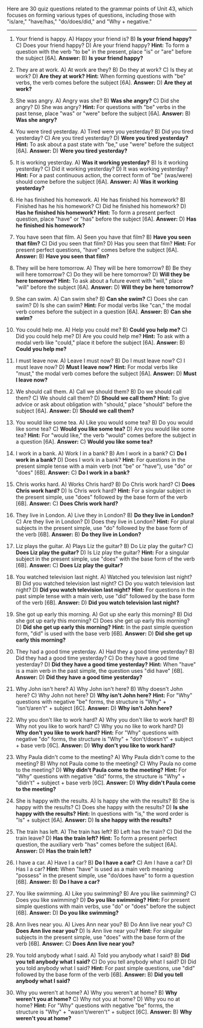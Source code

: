 Here are 30 quiz questions related to the grammar points of Unit 43, which focuses on forming various types of questions, including those with "is/are," "have/has," "do/does/did," and "Why + negative."

***

1.  Your friend is happy.
    A) Happy your friend is?
    B) **Is your friend happy?**
    C) Does your friend happy?
    D) Are your friend happy?
    **Hint:** To form a question with the verb "to be" in the present, place "is" or "are" before the subject [6A].
    **Answer:** B) **Is your friend happy?**

2.  They are at work.
    A) At work are they?
    B) Do they at work?
    C) Is they at work?
    D) **Are they at work?**
    **Hint:** When forming questions with "be" verbs, the verb comes before the subject [6A].
    **Answer:** D) **Are they at work?**

3.  She was angry.
    A) Angry was she?
    B) **Was she angry?**
    C) Did she angry?
    D) She was angry?
    **Hint:** For questions with "be" verbs in the past tense, place "was" or "were" before the subject [6A].
    **Answer:** B) **Was she angry?**

4.  You were tired yesterday.
    A) Tired were you yesterday?
    B) Did you tired yesterday?
    C) Are you tired yesterday?
    D) **Were you tired yesterday?**
    **Hint:** To ask about a past state with "be," use "were" before the subject [6A].
    **Answer:** D) **Were you tired yesterday?**

5.  It is working yesterday.
    A) **Was it working yesterday?**
    B) Is it working yesterday?
    C) Did it working yesterday?
    D) It was working yesterday?
    **Hint:** For a past continuous action, the correct form of "be" (was/were) should come before the subject [6A].
    **Answer:** A) **Was it working yesterday?**

6.  He has finished his homework.
    A) He has finished his homework?
    B) Finished has he his homework?
    C) Did he finished his homework?
    D) **Has he finished his homework?**
    **Hint:** To form a present perfect question, place "have" or "has" before the subject [6A].
    **Answer:** D) **Has he finished his homework?**

7.  You have seen that film.
    A) Seen you have that film?
    B) **Have you seen that film?**
    C) Did you seen that film?
    D) Has you seen that film?
    **Hint:** For present perfect questions, "have" comes before the subject [6A].
    **Answer:** B) **Have you seen that film?**

8.  They will be here tomorrow.
    A) They will be here tomorrow?
    B) Be they will here tomorrow?
    C) Do they will be here tomorrow?
    D) **Will they be here tomorrow?**
    **Hint:** To ask about a future event with "will," place "will" before the subject [6A].
    **Answer:** D) **Will they be here tomorrow?**

9.  She can swim.
    A) Can swim she?
    B) **Can she swim?**
    C) Does she can swim?
    D) Is she can swim?
    **Hint:** For modal verbs like "can," the modal verb comes before the subject in a question [6A].
    **Answer:** B) **Can she swim?**

10. You could help me.
    A) Help you could me?
    B) **Could you help me?**
    C) Did you could help me?
    D) Are you could help me?
    **Hint:** To ask with a modal verb like "could," place it before the subject [6A].
    **Answer:** B) **Could you help me?**

11. I must leave now.
    A) Leave I must now?
    B) Do I must leave now?
    C) I must leave now?
    D) **Must I leave now?**
    **Hint:** For modal verbs like "must," the modal verb comes before the subject [6A].
    **Answer:** D) **Must I leave now?**

12. We should call them.
    A) Call we should them?
    B) Do we should call them?
    C) We should call them?
    D) **Should we call them?**
    **Hint:** To give advice or ask about obligation with "should," place "should" before the subject [6A].
    **Answer:** D) **Should we call them?**

13. You would like some tea.
    A) Like you would some tea?
    B) Do you would like some tea?
    C) **Would you like some tea?**
    D) Are you would like some tea?
    **Hint:** For "would like," the verb "would" comes before the subject in a question [6A].
    **Answer:** C) **Would you like some tea?**

14. I work in a bank.
    A) Work I in a bank?
    B) Am I work in a bank?
    C) **Do I work in a bank?**
    D) Does I work in a bank?
    **Hint:** For questions in the present simple tense with a main verb (not "be" or "have"), use "do" or "does" [6B].
    **Answer:** C) **Do I work in a bank?**

15. Chris works hard.
    A) Works Chris hard?
    B) Do Chris work hard?
    C) **Does Chris work hard?**
    D) Is Chris work hard?
    **Hint:** For a singular subject in the present simple, use "does" followed by the base form of the verb [6B].
    **Answer:** C) **Does Chris work hard?**

16. They live in London.
    A) Live they in London?
    B) **Do they live in London?**
    C) Are they live in London?
    D) Does they live in London?
    **Hint:** For plural subjects in the present simple, use "do" followed by the base form of the verb [6B].
    **Answer:** B) **Do they live in London?**

17. Liz plays the guitar.
    A) Plays Liz the guitar?
    B) Do Liz play the guitar?
    C) **Does Liz play the guitar?**
    D) Is Liz play the guitar?
    **Hint:** For a singular subject in the present simple, use "does" with the base form of the verb [6B].
    **Answer:** C) **Does Liz play the guitar?**

18. You watched television last night.
    A) Watched you television last night?
    B) Did you watched television last night?
    C) Do you watch television last night?
    D) **Did you watch television last night?**
    **Hint:** For questions in the past simple tense with a main verb, use "did" followed by the base form of the verb [6B].
    **Answer:** D) **Did you watch television last night?**

19. She got up early this morning.
    A) Got up she early this morning?
    B) Did she got up early this morning?
    C) Does she get up early this morning?
    D) **Did she get up early this morning?**
    **Hint:** In the past simple question form, "did" is used with the base verb [6B].
    **Answer:** D) **Did she get up early this morning?**

20. They had a good time yesterday.
    A) Had they a good time yesterday?
    B) Did they had a good time yesterday?
    C) Do they have a good time yesterday?
    D) **Did they have a good time yesterday?**
    **Hint:** When "have" is a main verb in the past simple, the question uses "did have" [6B].
    **Answer:** D) **Did they have a good time yesterday?**

21. Why John isn't here?
    A) Why John isn't here?
    B) Why doesn't John here?
    C) Why John not here?
    D) **Why isn't John here?**
    **Hint:** For "Why" questions with negative "be" forms, the structure is "Why" + "isn't/aren't" + subject [6C].
    **Answer:** D) **Why isn't John here?**

22. Why you don't like to work hard?
    A) Why you don't like to work hard?
    B) Why not you like to work hard?
    C) Why you no like to work hard?
    D) **Why don't you like to work hard?**
    **Hint:** For "Why" questions with negative "do" forms, the structure is "Why" + "don't/doesn't" + subject + base verb [6C].
    **Answer:** D) **Why don't you like to work hard?**

23. Why Paula didn't come to the meeting?
    A) Why Paula didn't come to the meeting?
    B) Why not Paula come to the meeting?
    C) Why Paula no come to the meeting?
    D) **Why didn't Paula come to the meeting?**
    **Hint:** For "Why" questions with negative "did" forms, the structure is "Why" + "didn't" + subject + base verb [6C].
    **Answer:** D) **Why didn't Paula come to the meeting?**

24. She is happy with the results.
    A) Is happy she with the results?
    B) She is happy with the results?
    C) Does she happy with the results?
    D) **Is she happy with the results?**
    **Hint:** In questions with "is," the word order is "Is" + subject [6A].
    **Answer:** D) **Is she happy with the results?**

25. The train has left.
    A) The train has left?
    B) Left has the train?
    C) Did the train leave?
    D) **Has the train left?**
    **Hint:** To form a present perfect question, the auxiliary verb "has" comes before the subject [6A].
    **Answer:** D) **Has the train left?**

26. I have a car.
    A) Have I a car?
    B) **Do I have a car?**
    C) Am I have a car?
    D) Has I a car?
    **Hint:** When "have" is used as a main verb meaning "possess" in the present simple, use "do/does have" to form a question [6B].
    **Answer:** B) **Do I have a car?**

27. You like swimming.
    A) Like you swimming?
    B) Are you like swimming?
    C) Does you like swimming?
    D) **Do you like swimming?**
    **Hint:** For present simple questions with main verbs, use "do" or "does" before the subject [6B].
    **Answer:** D) **Do you like swimming?**

28. Ann lives near you.
    A) Lives Ann near you?
    B) Do Ann live near you?
    C) **Does Ann live near you?**
    D) Is Ann live near you?
    **Hint:** For singular subjects in the present simple, use "does" with the base form of the verb [6B].
    **Answer:** C) **Does Ann live near you?**

29. You told anybody what I said.
    A) Told you anybody what I said?
    B) **Did you tell anybody what I said?**
    C) Do you tell anybody what I said?
    D) Did you told anybody what I said?
    **Hint:** For past simple questions, use "did" followed by the base form of the verb [6B].
    **Answer:** B) **Did you tell anybody what I said?**

30. Why you weren't at home?
    A) Why you weren't at home?
    B) **Why weren't you at home?**
    C) Why not you at home?
    D) Why you no at home?
    **Hint:** For "Why" questions with negative "be" forms, the structure is "Why" + "wasn't/weren't" + subject [6C].
    **Answer:** B) **Why weren't you at home?**